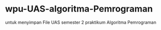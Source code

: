 # wpu-UAS-algoritma-Pemrograman
untuk menyimpan File UAS semester 2 praktikum Algoritma Pemrograman
